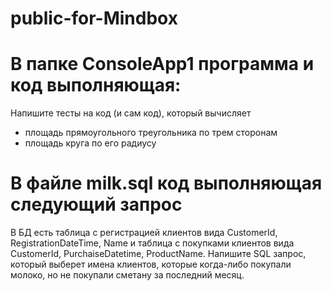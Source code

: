 # public-for-Mindbox
# В папке ConsoleApp1 программа и код выполняющая: 

Напишите тесты на код (и сам код), который вычисляет
- площадь прямоугольного треугольника по трем сторонам
- площадь круга по его радиусу

# В файле milk.sql код выполняющая следующий запрос 
В БД есть таблица с регистрацией клиентов вида CustomerId, RegistrationDateTime, Name и таблица с покупками клиентов вида CustomerId, PurchaiseDatetime, ProductName. Напишите SQL запрос, который выберет имена клиентов, которые когда-либо покупали молоко, но не покупали сметану за последний месяц.

